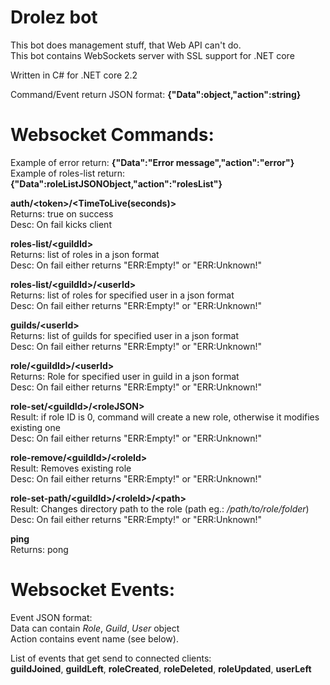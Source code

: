 # Drolez bot
This bot does management stuff, that Web API can't do.<br>
This bot contains WebSockets server with SSL support for .NET core

Written in C# for .NET core 2.2

Command/Event return JSON format: **{"Data":object,"action":string}**<br>

# Websocket Commands:

Example of error return: **{"Data":"Error message","action":"error"}**<br>
Example of roles-list return: **{"Data":roleListJSONObject,"action":"rolesList"}**

**auth/\<token>/\<TimeToLive(seconds)>**<br>
Returns: true on success<br>
Desc: On fail kicks client

**roles-list/\<guildId>**<br>
Returns: list of roles in a json format<br>
Desc: On fail either returns "ERR:Empty!" or "ERR:Unknown!"
  
**roles-list/\<guildId>/\<userId>**<br>
Returns: list of roles for specified user in a json format<br>
Desc: On fail either returns "ERR:Empty!" or "ERR:Unknown!"

**guilds/\<userId>**<br>
Returns: list of guilds for specified user in a json format<br>
Desc: On fail either returns "ERR:Empty!" or "ERR:Unknown!"

**role/\<guildId>/\<userId>**<br>
Returns: Role for specified user in guild in a json format<br>
Desc: On fail either returns "ERR:Empty!" or "ERR:Unknown!"

**role-set/\<guildId>/\<roleJSON>**<br>
Result: if role ID is 0, command will create a new role, otherwise it modifies existing one<br>
Desc: On fail either returns "ERR:Empty!" or "ERR:Unknown!"

**role-remove/\<guildId>/\<roleId>**<br>
Result: Removes existing role<br>
Desc: On fail either returns "ERR:Empty!" or "ERR:Unknown!"

**role-set-path/\<guildId>/\<roleId>/\<path>**<br>
Result: Changes directory path to the role (path eg.: */path/to/role/folder*)<br>
Desc: On fail either returns "ERR:Empty!" or "ERR:Unknown!"

**ping**<br>
Returns: pong

# Websocket Events:

Event JSON format:<br>
Data can contain *Role*, *Guild*, *User* object<br>
Action contains event name (see below).

List of events that get send to connected clients:<br>
**guildJoined**, **guildLeft**, **roleCreated**, **roleDeleted**, **roleUpdated**, **userLeft**

